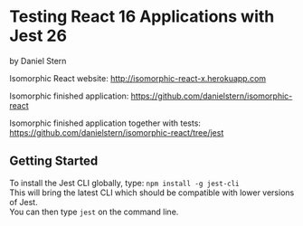 # Testing React 16 Applications with Jest 26
by Daniel Stern

Isomorphic React website: http://isomorphic-react-x.herokuapp.com

Isomorphic finished application: https://github.com/danielstern/isomorphic-react

Isomorphic finished application together with tests: https://github.com/danielstern/isomorphic-react/tree/jest


## Getting Started
To install the Jest CLI globally, type: `npm install -g jest-cli` \
This will bring the latest CLI which should be compatible with lower versions of Jest. \
You can then type `jest` on the command line.